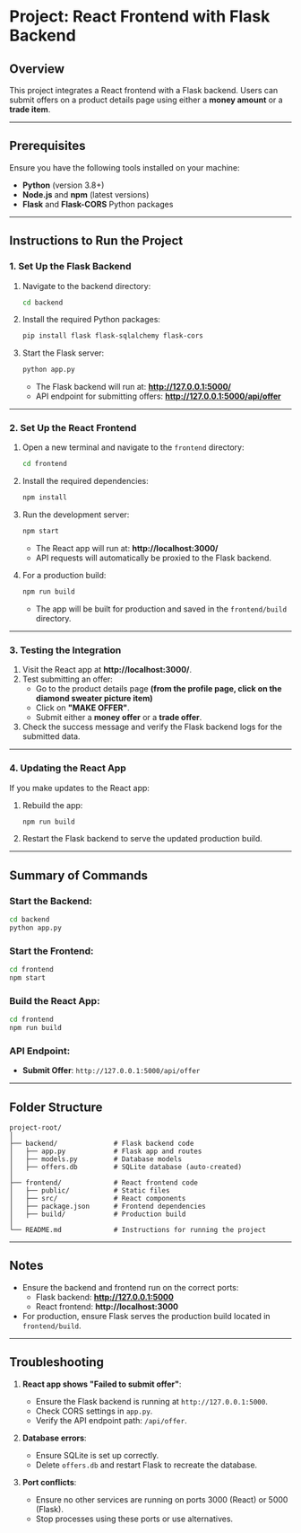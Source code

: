 # Project: React Frontend with Flask Backend

## Overview
This project integrates a React frontend with a Flask backend. Users can submit offers on a product details page using either a **money amount** or a **trade item**.

---

## Prerequisites
Ensure you have the following tools installed on your machine:

- **Python** (version 3.8+)
- **Node.js** and **npm** (latest versions)
- **Flask** and **Flask-CORS** Python packages

---

## Instructions to Run the Project

### 1. Set Up the Flask Backend

1. Navigate to the backend directory:
   ```bash
   cd backend
   ```

2. Install the required Python packages:
   ```bash
   pip install flask flask-sqlalchemy flask-cors
   ```

3. Start the Flask server:
   ```bash
   python app.py
   ```

   - The Flask backend will run at: **http://127.0.0.1:5000/**
   - API endpoint for submitting offers: **http://127.0.0.1:5000/api/offer**

---

### 2. Set Up the React Frontend

1. Open a new terminal and navigate to the `frontend` directory:
   ```bash
   cd frontend
   ```

2. Install the required dependencies:
   ```bash
   npm install
   ```

3. Run the development server:
   ```bash
   npm start
   ```

   - The React app will run at: **http://localhost:3000/**
   - API requests will automatically be proxied to the Flask backend.

4. For a production build:
   ```bash
   npm run build
   ```
   - The app will be built for production and saved in the `frontend/build` directory.

---

### 3. Testing the Integration

1. Visit the React app at **http://localhost:3000/**.
2. Test submitting an offer:
   - Go to the product details page **(from the profile page, click on the diamond sweater picture item)**
   - Click on **"MAKE OFFER"**.
   - Submit either a **money offer** or a **trade offer**.
3. Check the success message and verify the Flask backend logs for the submitted data.

---

### 4. Updating the React App
If you make updates to the React app:

1. Rebuild the app:
   ```bash
   npm run build
   ```

2. Restart the Flask backend to serve the updated production build.

---

## Summary of Commands

### Start the Backend:
```bash
cd backend
python app.py
```

### Start the Frontend:
```bash
cd frontend
npm start
```

### Build the React App:
```bash
cd frontend
npm run build
```

### API Endpoint:
- **Submit Offer**: `http://127.0.0.1:5000/api/offer`

---

## Folder Structure
```
project-root/
│
├── backend/              # Flask backend code
│   ├── app.py            # Flask app and routes
│   ├── models.py         # Database models
│   ├── offers.db         # SQLite database (auto-created)
│
├── frontend/             # React frontend code
│   ├── public/           # Static files
│   ├── src/              # React components
│   ├── package.json      # Frontend dependencies
│   ├── build/            # Production build
│
└── README.md             # Instructions for running the project
```

---

## Notes
- Ensure the backend and frontend run on the correct ports:
  - Flask backend: **http://127.0.0.1:5000**
  - React frontend: **http://localhost:3000**
- For production, ensure Flask serves the production build located in `frontend/build`.

---

## Troubleshooting
1. **React app shows "Failed to submit offer"**:
   - Ensure the Flask backend is running at `http://127.0.0.1:5000`.
   - Check CORS settings in `app.py`.
   - Verify the API endpoint path: `/api/offer`.

2. **Database errors**:
   - Ensure SQLite is set up correctly.
   - Delete `offers.db` and restart Flask to recreate the database.

3. **Port conflicts**:
   - Ensure no other services are running on ports 3000 (React) or 5000 (Flask).
   - Stop processes using these ports or use alternatives.